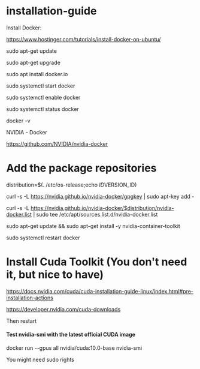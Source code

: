 # installation-guide

Install Docker: 

https://www.hostinger.com/tutorials/install-docker-on-ubuntu/ 
 

sudo apt-get update 

sudo apt-get upgrade 
 

sudo apt install docker.io 
  

sudo systemctl start docker 

sudo systemctl enable docker 
 

sudo systemctl status docker 
 

docker -v 
 

 
 

NVIDIA - Docker 

https://github.com/NVIDIA/nvidia-docker 
 

# Add the package repositories  

distribution=$(. /etc/os-release;echo $ID$VERSION_ID)  

curl -s -L https://nvidia.github.io/nvidia-docker/gpgkey | sudo apt-key add -  

curl -s -L https://nvidia.github.io/nvidia-docker/$distribution/nvidia-docker.list | sudo tee /etc/apt/sources.list.d/nvidia-docker.list  

 
sudo apt-get update && sudo apt-get install -y nvidia-container-toolkit  

sudo systemctl restart docker 
 

 
 

# Install Cuda Toolkit (You don't need it, but nice to have) 

 https://docs.nvidia.com/cuda/cuda-installation-guide-linux/index.html#pre-installation-actions

https://developer.nvidia.com/cuda-downloads 

 
 

Then restart 

 
 

#### Test nvidia-smi with the latest official CUDA image 

docker run --gpus all nvidia/cuda:10.0-base nvidia-smi 
 

You might need sudo rights  
